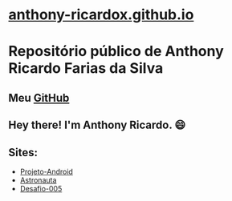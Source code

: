 # [anthony-ricardox.github.io](https://anthony-ricardox.github.io/)
# Repositório público de Anthony Ricardo Farias da Silva
## Meu [GitHub](https://github.com/anthony-ricardox)
## Hey there! I'm Anthony Ricardo. 😄



## Sites:
* [Projeto-Android](https://anthony-ricardox.github.io/html-css/desafios/desafio-10/android.html)
* [Astronauta](https://anthony-ricardox.github.io/html-css/astronauta)
* [Desafio-005](https://anthony-ricardox.github.io/html-css/desafios/desafio-005)
